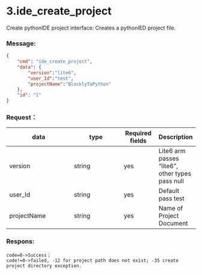# 3.ide_create_project

 

Create pythonIDE project interface:  Creates a pythonIED project file.

### Message:  

```json
{
    "cmd": "ide_create_project",
    "data": {
        "version":"lite6",
        "user_Id":"test",
        "projectName":"BlocklyToPython"
    },
    "id": "1"
}
```



### Request：    


<table><thead><tr><th width="167">data</th><th width="130">type</th><th width="78">Required fields</th><th>Description</th></tr></thead><tbody><tr><td>version</td><td>string</td><td>yes</td><td>Lite6 arm passes “lite6”, other types pass null</td></tr><tr><td>user_Id</td><td>string</td><td>yes</td><td>Default pass test</td></tr><tr><td>projectName</td><td>string</td><td>yes</td><td>Name of Project Document</td></tr></tbody></table>




### Respons:     

```
code=0->Success；
code!=0->failed, -12 for project path does not exist; -35 create project directory exception.
```




